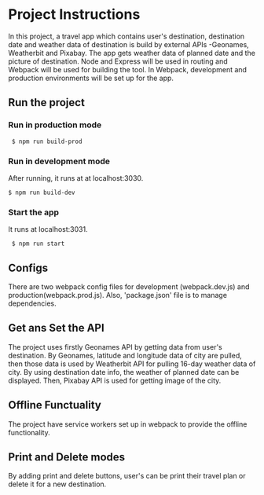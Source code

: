 # Project Instructions

In this project, a travel app which contains user's destination, destination date and weather data of destination is build by external APIs -Geonames, Weatherbit and Pixabay. The app gets weather data of planned date and the picture of destination.
Node and Express will be used in routing and Webpack will be used for building the tool. In Webpack, development and production environments will be set up for the app.  

## Run the project
### Run in production mode

` $ npm run build-prod`

### Run in development mode 
After running, it runs at at localhost:3030. 

` $ npm run build-dev `

### Start the app 
It runs at localhost:3031.

` $ npm run start`

## Configs
There are two webpack config files for development (webpack.dev.js) and production(webpack.prod.js).
Also, 'package.json' file is to manage dependencies.

## Get ans Set the API
The project uses firstly Geonames API by getting data from user's destination. By Geonames, latitude and longitude data of city are pulled, then those data is used by Weatherbit API for pulling 16-day weather data of city. By using destination date info, the weather of planned date can be displayed. Then, Pixabay API is used for getting image of the city. 

## Offline Functuality
The project have service workers set up in webpack to provide the offline functionality.

## Print and Delete modes
By adding print and delete buttons, user's can be print their travel plan or delete it for a new destination. 